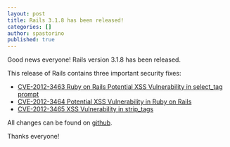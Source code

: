 ```yaml
---
layout: post
title: Rails 3.1.8 has been released!
categories: []
author: spastorino
published: true
---
```


Good news everyone! Rails version 3.1.8 has been released.

This release of Rails contains three important security fixes:

  * [CVE-2012-3463 Ruby on Rails Potential XSS Vulnerability in select_tag prompt](https://groups.google.com/d/msg/rubyonrails-security/fV3QUToSMSw/eHBSFOUYHpYJ)
  * [CVE-2012-3464 Potential XSS Vulnerability in Ruby on Rails](https://groups.google.com/d/msg/rubyonrails-security/kKGNeMrnmiY/r2yM7xy-G48J)
  * [CVE-2012-3465 XSS Vulnerability in strip_tags](https://groups.google.com/d/msg/rubyonrails-security/FgVEtBajcTY/tYLS1JJTu38J)

All changes can be found on [github](https://github.com/rails/rails/compare/v3.1.7...v3.1.8).

Thanks everyone!
